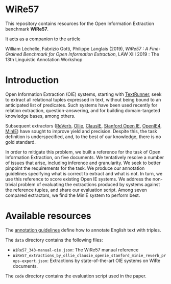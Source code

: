 # WiRe57

This repository contains resources for the Open Information Extraction benchmark **WiRe57**.

It acts as a companion to the article

William Léchelle, Fabrizio Gotti, Philippe Langlais (2019), *WiRe57 : A Fine-Grained Benchmark for Open Information Extraction*, LAW XIII 2019 : The 13th Linguistic Annotation Workshop
 
# Introduction
Open  Information  Extraction  (OIE) systems,  starting with [TextRunner](http://www.aclweb.org/anthology/N07-4013), seek to extract all relational tuples expressed in text, without being  bound to an  anticipated  list  of  predicates. Such  systems  have  been  used  recently  for relation extraction, question-answering,  and  for  building domain-targeted knowledge bases, among others.

Subsequent  extractors  ([ReVerb](http://www.aclweb.org/anthology/D11-1142), [Ollie](https://www.aclweb.org/anthology/D12-1048), [ClausIE](https://dl.acm.org/citation.cfm?id=2488420), [Stanford Open IE](https://nlp.stanford.edu/pubs/2015angeli-openie.pdf), [OpenIE4](https://www.ijcai.org/Proceedings/16/Papers/604.pdf), [MinIE](http://aclweb.org/anthology/D17-1278)) have sought to improve  yield and  precision. Despite this, the task definition is underspecified,  and,  to  the  best  of  our knowledge,  there is no gold standard.

In order to mitigate this problem, we built a reference for the task of Open Information Extraction, on five documents. We tentatively resolve a number of issues that arise, including inference and granularity. We seek to better pinpoint the requirements for the task. We produce our annotation guidelines specifying what is correct to extract and what is not. In turn, we use this reference to score existing Open IE systems. We address the non-trivial problem of evaluating the extractions produced by systems against the reference tuples, and share our evaluation script. Among seven compared extractors, we find the MinIE system to perform best.

# Available resources

The [annotation guidelines](https://docs.google.com/document/d/1NKr1dPReuMg9PZ4kz5X5QRXcHcup4RMkeocARp-jhik/edit) define how to annotate English text with triples.

The `data` directory contains the following files:
* `WiRe57_343-manual-oie.json`: The WiRe57 manual reference
* `WiRe57_extractions_by_ollie_clausie_openie_stanford_minie_reverb_props-export.json`: Extractions by state-of-the-art OIE systems on WiRe documents.

The `code` directory contains the evaluation script used in the paper. 